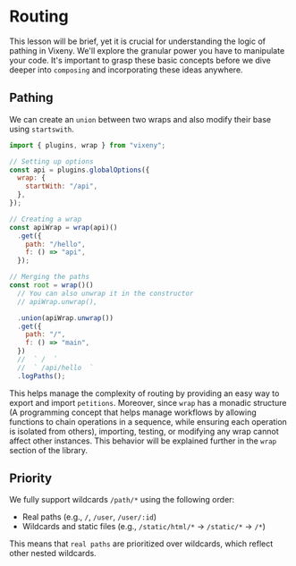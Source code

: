 # Routing

This lesson will be brief, yet it is crucial for understanding the logic of
pathing in Vixeny. We'll explore the granular power you have to manipulate your
code. It's important to grasp these basic concepts before we dive deeper into
`composing` and incorporating these ideas anywhere.


<object type="image/svg+xml" data="/d2/routes.svg"></object>

## Pathing

We can create an `union` between two wraps and also modify their base using
`startswith`.

```javascript
import { plugins, wrap } from "vixeny";

// Setting up options
const api = plugins.globalOptions({
  wrap: {
    startWith: "/api",
  },
});

// Creating a wrap
const apiWrap = wrap(api)()
  .get({
    path: "/hello",
    f: () => "api",
  });

// Merging the paths
const root = wrap()()
  // You can also unwrap it in the constructor
  // apiWrap.unwrap(),

  .union(apiWrap.unwrap())
  .get({
    path: "/",
    f: () => "main",
  })
  //  ` /  `
  //  ` /api/hello  `
  .logPaths();
```

This helps manage the complexity of routing by providing an easy way to export
and import `petitions`. Moreover, since `wrap` has a monadic structure (A
programming concept that helps manage workflows by allowing functions to chain
operations in a sequence, while ensuring each operation is isolated from
others), importing, testing, or modifying any wrap cannot affect other
instances. This behavior will be explained further in the `wrap` section of the
library.

## Priority

<object type="image/svg+xml" data="/d2/wildcard.svg"></object>

We fully support wildcards `/path/*` using the following order:

- Real paths (e.g., `/`, `/user`, `/user/:id`)
- Wildcards and static files (e.g., `/static/html/*` -> `/static/*` -> `/*`)

This means that `real paths` are prioritized over wildcards, which reflect other
nested wildcards.
